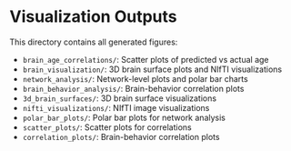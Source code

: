 # Visualization Outputs

This directory contains all generated figures:

- `brain_age_correlations/`: Scatter plots of predicted vs actual age
- `brain_visualization/`: 3D brain surface plots and NIfTI visualizations
- `network_analysis/`: Network-level plots and polar bar charts
- `brain_behavior_analysis/`: Brain-behavior correlation plots
- `3d_brain_surfaces/`: 3D brain surface visualizations
- `nifti_visualizations/`: NIfTI image visualizations
- `polar_bar_plots/`: Polar bar plots for network analysis
- `scatter_plots/`: Scatter plots for correlations
- `correlation_plots/`: Brain-behavior correlation plots